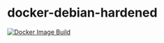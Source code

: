# docker-debian-hardened
[![Docker Image Build](https://github.com/simeononsecurity/docker-debian-hardened/actions/workflows/docker-image.yml/badge.svg)](https://github.com/simeononsecurity/docker-debian-hardened/actions/workflows/docker-image.yml)
